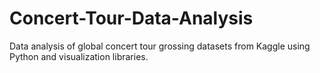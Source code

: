 # Concert-Tour-Data-Analysis
Data analysis of global concert tour grossing datasets from Kaggle using Python and visualization libraries.
